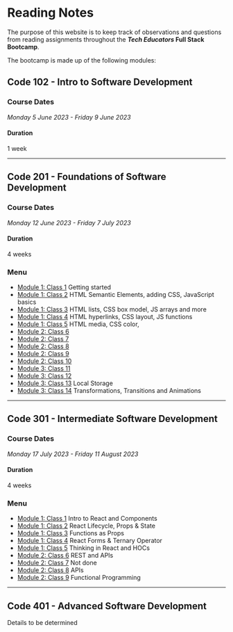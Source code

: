 # Reading Notes

The purpose of this website is to keep track of observations and questions from reading assignments throughout the **_Tech Educators_ Full Stack Bootcamp**.

The bootcamp is made up of the following modules:

## Code 102 - Intro to Software Development

### Course Dates

_Monday 5 June 2023 - Friday 9 June 2023_

#### Duration

1 week

---

## Code 201 - Foundations of Software Development

### Course Dates

_Monday 12 June 2023 - Friday 7 July 2023_

#### Duration

4 weeks

### Menu

- [Module 1: Class 1](/code201/Module1/Class1.md) Getting started
- [Module 1: Class 2](/code201/Module1/Class2.md) HTML Semantic Elements, adding CSS, JavaScript basics
- [Module 1: Class 3](/code201/Module1/Class3.md) HTML lists, CSS box model, JS arrays and more
- [Module 1: Class 4](/code201/Module1/Class4.md) HTML hyperlinks, CSS layout, JS functions
- [Module 1: Class 5](/code201/Module1/Class5.md) HTML media, CSS color,
- [Module 2: Class 6](/code201/Module2/Class6.md)
- [Module 2: Class 7](/code201/Module2/Class7.md)
- [Module 2: Class 8](/code201/Module2/Class8.md)
- [Module 2: Class 9](/code201/Module2/Class9.md)
- [Module 2: Class 10](/code201/Module2/Class10.md)
- [Module 3: Class 11](/code201/Module3/Class11.md)
- [Module 3: Class 12](/code201/Module3/Class12.md)
- [Module 3: Class 13](/code201/Module3/Class13.md) Local Storage
- [Module 3: Class 14](/code201/Module3/Class14.md) Transformations, Transitions and Animations

---

## Code 301 - Intermediate Software Development

### Course Dates

_Monday 17 July 2023 - Friday 11 August 2023_

#### Duration

4 weeks

### Menu

- [Module 1: Class 1](/code301/Module1/Class1.md) Intro to React and Components
- [Module 1: Class 2](/code301/Module1/Class2.md) React Lifecycle, Props & State
- [Module 1: Class 3](/code301/Module1/Class3.md) Functions as Props
- [Module 1: Class 4](/code301/Module1/Class4.md) React Forms & Ternary Operator
- [Module 1: Class 5](/code301/Module1/Class5.md) Thinking in React and HOCs
- [Module 2: Class 6](/code301/Module2/Class6.md) REST and APIs
- [Module 2: Class 7](/code301/Module2/Class7.md) Not done
- [Module 2: Class 8](/code301/Module2/Class8.md) APIs
- [Module 2: Class 9](/code301/Module2/Class9.md) Functional Programming

---

## Code 401 - Advanced Software Development

Details to be determined
